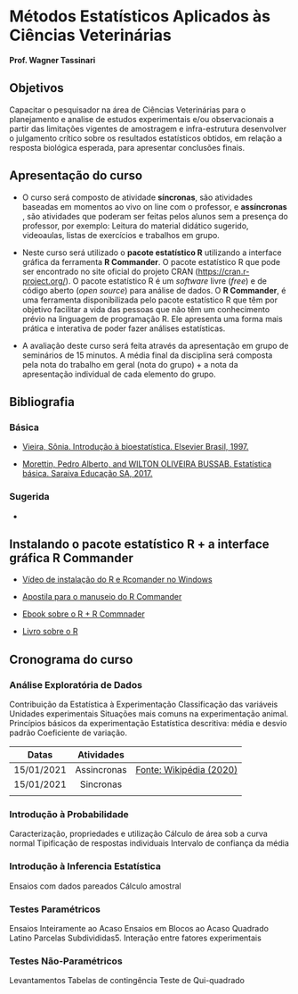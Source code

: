 # Métodos Estatísticos Aplicados às Ciências Veterinárias


**Prof. Wagner Tassinari**


## Objetivos

Capacitar o pesquisador na área de Ciências Veterinárias para o planejamento e analise de estudos experimentais e/ou observacionais a partir das limitações vigentes de amostragem e infra-estrutura desenvolver o julgamento crítico sobre os resultados estatísticos obtidos, em relação a resposta biológica esperada, para apresentar conclusões finais.


## Apresentação do curso

- O curso será composto de atividade **síncronas**, são atividades baseadas em momentos ao vivo on line com o professor, e **assíncronas** , são atividades que poderam ser feitas pelos alunos sem a presença do professor, por exemplo: Leitura do material didático sugerido, videoaulas, listas de exercícios e trabalhos em grupo.

- Neste curso será utilizado o **pacote estatístico R** utilizando a interface gráfica da ferramenta **R Commander**. O pacote estatístico R que pode ser encontrado no site oficial do projeto CRAN (https://cran.r-project.org/). O pacote estatístico R é um *software* livre (*free*) e de código aberto (*open source*) para análise de dados. O **R Commander**, é uma ferramenta disponibilizada pelo pacote estatístico R que têm por objetivo facilitar a vida das pessoas que não têm um conhecimento prévio na linguagem de programação R. Ele apresenta uma forma mais prática e interativa de poder fazer análises estatísticas.

- A avaliação deste curso será feita através da apresentação em grupo de seminários de 15 minutos. A média final da disciplina será composta pela nota do trabalho em geral (nota do grupo) + a nota da apresentação individual de cada elemento do grupo.

## Bibliografia

### Básica

- [Vieira, Sônia. Introdução à bioestatística. Elsevier Brasil, 1997.](https://www.dropbox.com/s/pu7zxtmgsb2i9si/Bioestatistica_-_Introducao_a_Bioestatistica_-_Sonia_Vieira_-_4_ed.pdf?dl=0)

- [Morettin, Pedro Alberto, and WILTON OLIVEIRA BUSSAB. Estatística básica. Saraiva Educação SA, 2017.](https://www.dropbox.com/s/uqdsalxb9wvb730/Morettin_e_Bussab-Estatastica_Basica_6_e.pdf?dl=0)



### Sugerida

- 


## Instalando o pacote estatístico R + a interface gráfica R Commander

- [Vídeo de instalação do R e Rcomander no Windows](https://www.youtube.com/watch?v=UsjmoW9zrbg)

- [Apostila para o manuseio do R Commander](https://www.dropbox.com/s/l2nognaahlded68/ApostilaGeorge2016.pdf?dl=0)

- [Ebook sobre o R + R Commnader](http://www.lampada.uerj.br/arquivosdb/_book2/rcommander.html)

- [Livro sobre o R](https://www.dropbox.com/s/d09venwvdf2feo0/Beginners_GuideR.pdf?dl=0)


## Cronograma do curso

### Análise Exploratória de Dados

Contribuição da Estatística à Experimentação
Classificação das variáveis
Unidades experimentais
Situações mais comuns na experimentação animal.
Princípios básicos da experimentação
Estatística descritiva: média e desvio padrão
Coeficiente de variação.

|   Datas    | Atividades  |                                                              |
| :--------: | :---------: | ------------------------------------------------------------ |
| 15/01/2021 | Assincronas | [Fonte: Wikipédia (2020)](https://pt.wikipedia.org/wiki/Indicador_social) |
| 15/01/2021 |  Sincronas  |                                                              |
|            |             |                                                              |

### Introdução à Probabilidade

Caracterização, propriedades e utilização
Cálculo de área sob a curva normal
Tipificação de respostas individuais
Intervalo de confiança da média

### Introdução à Inferencia Estatística

Ensaios com dados pareados
Cálculo amostral

### Testes Paramétricos

Ensaios Inteiramente ao Acaso
Ensaios em Blocos ao Acaso
Quadrado Latino
Parcelas Subdivididas5. Interação entre fatores experimentais

### Testes Não-Paramétricos

Levantamentos
Tabelas de contingência
Teste de Qui-quadrado




